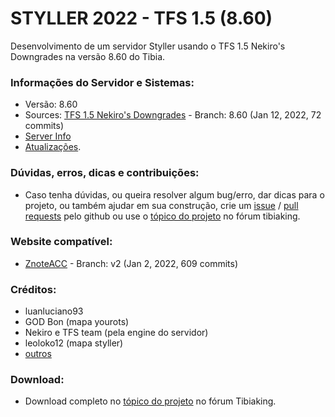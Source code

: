 # STYLLER 2022 - TFS 1.5 (8.60)

Desenvolvimento de um servidor Styller usando o TFS 1.5 Nekiro's Downgrades na versão 8.60 do Tibia.

### Informações do Servidor e Sistemas:
- Versão: 8.60
- Sources: [TFS 1.5 Nekiro's Downgrades](https://github.com/nekiro/TFS-1.5-Downgrades/tree/8.60) - Branch: 8.60 (Jan 12, 2022, 72 commits)
- [Server Info](https://github.com/luanluciano93/styller/wiki)
- [Atualizações](https://github.com/luanluciano93/styller/wiki/Atualiza%C3%A7%C3%B5es).

### Dúvidas, erros, dicas e contribuições:
- Caso tenha dúvidas, ou queira resolver algum bug/erro, dar dicas para o projeto, ou também ajudar em sua construção, crie um [issue](https://github.com/luanluciano93/styller/issues/new) / [pull requests](https://github.com/luanluciano93/styller/pulls) pelo github ou use o [tópico do projeto](https://tibiaking.com/forums/topic/104684-tfs-14-860-styller-2021/) no fórum tibiaking.

### Website compatível:
- [ZnoteACC](https://github.com/Znote/ZnoteAAC/tree/v2) - Branch: v2 (Jan 2, 2022, 609 commits)

### Créditos:
- luanluciano93
- GOD Bon (mapa yourots)
- Nekiro e TFS team (pela engine do servidor)
- leoloko12 (mapa styller)
- [outros](https://github.com/luanluciano93/styller/wiki/COLABORADORES)

### Download:
- Download completo no [tópico do projeto](https://tibiaking.com/forums/topic/104684-tfs-15-860-styller-2022/) no fórum Tibiaking.
